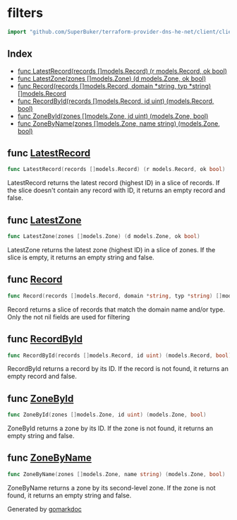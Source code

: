 <!-- Code generated by gomarkdoc. DO NOT EDIT -->

# filters

```go
import "github.com/SuperBuker/terraform-provider-dns-he-net/client/client/filters"
```

## Index

- [func LatestRecord(records []models.Record) (r models.Record, ok bool)](<#func-latestrecord>)
- [func LatestZone(zones []models.Zone) (d models.Zone, ok bool)](<#func-latestzone>)
- [func Record(records []models.Record, domain *string, typ *string) []models.Record](<#func-record>)
- [func RecordById(records []models.Record, id uint) (models.Record, bool)](<#func-recordbyid>)
- [func ZoneById(zones []models.Zone, id uint) (models.Zone, bool)](<#func-zonebyid>)
- [func ZoneByName(zones []models.Zone, name string) (models.Zone, bool)](<#func-zonebyname>)


## func [LatestRecord](<https://github.com/SuperBuker/terraform-provider-dns-he-net/tree/master/common/client/client/filters/blob/master/client/client/filters/records.go#L24>)

```go
func LatestRecord(records []models.Record) (r models.Record, ok bool)
```

LatestRecord returns the latest record \(highest ID\) in a slice of records. If the slice doesn't contain any record with ID, it returns an empty record and false.

## func [LatestZone](<https://github.com/SuperBuker/terraform-provider-dns-he-net/tree/master/common/client/client/filters/blob/master/client/client/filters/zones.go#L33>)

```go
func LatestZone(zones []models.Zone) (d models.Zone, ok bool)
```

LatestZone returns the latest zone \(highest ID\) in a slice of zones. If the slice is empty, it returns an empty string and false.

## func [Record](<https://github.com/SuperBuker/terraform-provider-dns-he-net/tree/master/common/client/client/filters/blob/master/client/client/filters/records.go#L44>)

```go
func Record(records []models.Record, domain *string, typ *string) []models.Record
```

Record returns a slice of records that match the domain name and/or type. Only the not nil fields are used for filtering

## func [RecordById](<https://github.com/SuperBuker/terraform-provider-dns-he-net/tree/master/common/client/client/filters/blob/master/client/client/filters/records.go#L9>)

```go
func RecordById(records []models.Record, id uint) (models.Record, bool)
```

RecordById returns a record by its ID. If the record is not found, it returns an empty record and false.

## func [ZoneById](<https://github.com/SuperBuker/terraform-provider-dns-he-net/tree/master/common/client/client/filters/blob/master/client/client/filters/zones.go#L9>)

```go
func ZoneById(zones []models.Zone, id uint) (models.Zone, bool)
```

ZoneById returns a zone by its ID. If the zone is not found, it returns an empty string and false.

## func [ZoneByName](<https://github.com/SuperBuker/terraform-provider-dns-he-net/tree/master/common/client/client/filters/blob/master/client/client/filters/zones.go#L21>)

```go
func ZoneByName(zones []models.Zone, name string) (models.Zone, bool)
```

ZoneByName returns a zone by its second\-level zone. If the zone is not found, it returns an empty string and false.



Generated by [gomarkdoc](<https://github.com/princjef/gomarkdoc>)

